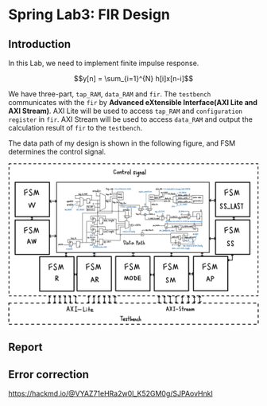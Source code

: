 # Spring Lab3: FIR Design
## Introduction
In this Lab, we need to implement finite impulse response. 
```math 
y[n] = \sum_{i=1}^{N} h[i]x[n-i]
```
We have three-part, `tap_RAM`, `data_RAM` and `fir`. The `testbench` communicates with the `fir` by **Advanced eXtensible Interface(AXI Lite and AXI Stream)**. AXI Lite will be used to access `tap_RAM` and `configuration register` in `fir`. AXI Stream will be used to access `data_RAM` and output the calculation result of `fir` to the `testbench`.

The data path of my design is shown in the following figure, and FSM determines the control signal.

![](./images/fir_block.jpg)

## Report

## Error correction 
https://hackmd.io/@VYAZ71eHRa2w0l_K52GM0g/SJPAovHnkl
